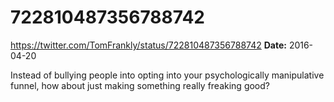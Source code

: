 # 722810487356788742
https://twitter.com/TomFrankly/status/722810487356788742
**Date:** 2016-04-20

Instead of bullying people into opting into your psychologically manipulative funnel, how about just making something really freaking good?

